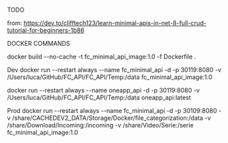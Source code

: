 TODO

from: https://dev.to/clifftech123/learn-minimal-apis-in-net-8-full-crud-tutorial-for-beginners-1b86

DOCKER COMMANDS

docker build --no-cache -t fc_minimal_api_image:1.0 -f Dockerfile .

Dev
docker run --restart always --name fc_minimal_api -d -p 30119:8080 -v /Users/luca/GitHub/FC_API/FC_API/Temp:/data fc_minimal_api_image:1.0

docker run --restart always --name oneapp_api -d -p 30119:8080 -v /Users/luca/GitHub/FC_API/FC_API/Temp:/data oneapp_api:latest

Prod
docker run --restart always --name fc_minimal_api -d -p 30109:8080 -v /share/CACHEDEV2_DATA/Storage/Docker/file_categorization:/data -v /share/Download/Incoming:/incoming -v /share/Video/Serie:/serie fc_minimal_api_image:1.0
